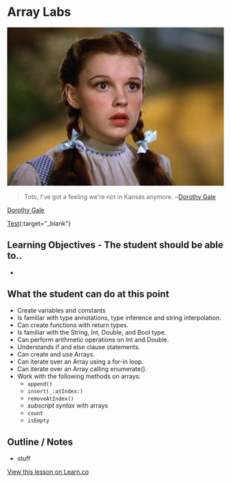 # Array Labs

![Dorothy](images/DorothyGale.png)


> Toto, I've got a feeling we're not in Kansas anymore. ~[Dorothy Gale](https://en.wikipedia.org/wiki/Dorothy_Gale)

<a href="https://en.wikipedia.org/wiki/Dorothy_Gale" target="_blank">Dorothy Gale</a>


[Test](https://en.wikipedia.org/wiki/Dorothy_Gale){:target="_blank"}

## Learning Objectives - The student should be able to..

* 

## What the student can do at this point 

* Create variables and constants
* Is familiar with type annotations, type inference and string interpolation.
* Can create functions with return types.
* Is familiar with the String, Int, Double, and Bool type.
* Can perform arithmetic operations on Int and Double.
* Understands if and else clause statements.
* Can create and use Arrays.
* Can iterate over an Array using a for-in loop.
* Can iterate over an Array calling enumerate().
* Work with the following methods on arrays:
	* `append()`
	* `insert(_:atIndex:)`
	* `removeAtIndex()`
	* *subscript syntax* with arrays
	* `count`
	* `isEmpty`
	
## Outline / Notes

*  stuff

<a href='https://learn.co/lessons/ArrayLab' data-visibility='hidden'>View this lesson on Learn.co</a>
